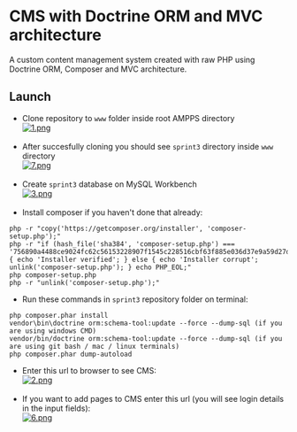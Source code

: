 # CMS with Doctrine ORM and MVC architecture

A custom content management system created with raw PHP using Doctrine ORM, Composer and MVC architecture.

## Launch

- Clone repository to `www` folder inside root AMPPS directory  
[![1.png](https://i.postimg.cc/5Nw1Xz4d/1.png)](https://postimg.cc/1f5bTfVJ)
<br/><br/>
- After succesfully cloning you should see `sprint3` directory inside `www` directory  
[![7.png](https://i.postimg.cc/SsfZGdjC/7.png)](https://postimg.cc/1n4cmpG3)
<br/><br/>
- Create `sprint3` database on MySQL Workbench  
[![3.png](https://i.postimg.cc/6pF1NjZd/3.png)](https://postimg.cc/sM9JYJwX)
<br/><br/>
- Install composer if you haven't done that already:  
```
php -r "copy('https://getcomposer.org/installer', 'composer-setup.php');"
php -r "if (hash_file('sha384', 'composer-setup.php') === '756890a4488ce9024fc62c56153228907f1545c228516cbf63f885e036d37e9a59d27d63f46af1d4d07ee0f76181c7d3') { echo 'Installer verified'; } else { echo 'Installer corrupt'; unlink('composer-setup.php'); } echo PHP_EOL;"
php composer-setup.php
php -r "unlink('composer-setup.php');"
```
- Run these commands in `sprint3` repository folder on terminal:  
```
php composer.phar install
vendor\bin\doctrine orm:schema-tool:update --force --dump-sql (if you are using windows CMD)
vendor/bin/doctrine orm:schema-tool:update --force --dump-sql (if you are using git bash / mac / linux terminals)
php composer.phar dump-autoload
```
- Enter this url to browser to see CMS:  
[![2.png](https://i.postimg.cc/fT98f7py/2.png)](https://postimg.cc/SJmLy9yb)
<br/><br/>
- If you want to add pages to CMS enter this url (you will see login details in the input fields):  
[![6.png](https://i.postimg.cc/zvP4HJyQ/6.png)](https://postimg.cc/rRxfv2CG)
<br/><br/>

